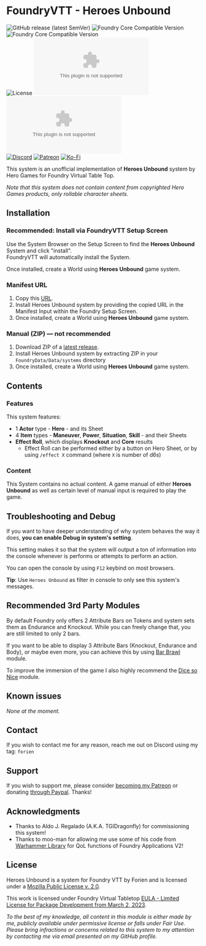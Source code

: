 # FoundryVTT - Heroes Unbound
![GitHub release (latest SemVer)](https://img.shields.io/github/v/release/Foundry-Workshop/heroes-unbound?style=for-the-badge)
![Foundry Core Compatible Version](https://img.shields.io/badge/dynamic/json.svg?url=https%3A%2F%2Fraw.githubusercontent.com%2FFFoundry-Workshop%2Fheroes-unbound%2Fmaster%2Fdist%2Fsystem.json&label=Foundry%20Min%20Version&query=$.compatibility.minimum&colorB=orange&style=for-the-badge)
![Foundry Core Compatible Version](https://img.shields.io/badge/dynamic/json.svg?url=https%3A%2F%2Fraw.githubusercontent.com%2FFFoundry-Workshop%2Fheroes-unbound%2Fmaster%2Fdist%2Fsystem.json&label=Foundry%20Verified&query=$.compatibility.verified&colorB=orange&style=for-the-badge)  
![License](https://img.shields.io/github/license/Foundry-Workshop/heroes-unbound?style=for-the-badge) ![GitHub Releases](https://img.shields.io/github/downloads/Foundry-Workshop/heroes-unbound/latest/module.zip?style=for-the-badge)
![GitHub All Releases](https://img.shields.io/github/downloads/Foundry-Workshop/heroes-unbound/module.zip?style=for-the-badge&label=Downloads+total)  
[![Discord](https://img.shields.io/badge/Discord-%235865F2.svg?style=for-the-badge&logo=discord&logoColor=white&link=https%3A%2F%2Fdiscord.gg%2FXkTFv8DRDc)](https://discord.gg/XkTFv8DRDc)
[![Patreon](https://img.shields.io/badge/Patreon-F96854?style=for-the-badge&logo=patreon&logoColor=white)](https://www.patreon.com/foundryworkshop)
[![Ko-Fi](https://img.shields.io/badge/Ko--fi-F16061?style=for-the-badge&logo=ko-fi&logoColor=white)](https://ko-fi.com/forien)

This system is an unofficial implementation of **Heroes Unbound** system by Hero Games for Foundry Virtual Table Top.  

*Note that this system does not contain content from copyrighted Hero Games products, only rollable character sheets.*


## Installation

### Recommended: Install via FoundryVTT Setup Screen

Use the System Browser on the Setup Screen to find the **Heroes Unbound** System and click "install".  
FoundryVTT will automatically install the System.

Once installed, create a World using **Heroes Unbound** game system.

### Manifest URL

1. Copy this [URL](https://github.com/Foundry-Workshop/heroes-unbound/releases/latest/download/system.json).
2. Install Heroes Unbound system by providing the copied URL in the Manifest Input within the Foundry Setup Screen.
3. Once installed, create a World using **Heroes Unbound** game system.

### Manual (ZIP) — not recommended

1. Download ZIP of a [latest release](https://github.com/Foundry-Workshop/heroes-unbound/releases/latest/download/system.zip).
2. Install Heroes Unbound system by extracting ZIP in your `FoundryData/Data/systems` directory
3. Once installed, create a World using **Heroes Unbound** game system.



## Contents
### Features
This system features:
- 1 **Actor** type - **Hero** - and its Sheet
- 4 **Item** types - **Maneuver**, **Power**, **Situation**, **Skill** - and their Sheets
- **Effect Roll**, which displays **Knockout** and **Core** results
  - Effect Roll can be performed either by a button on Hero Sheet, or by using `/effect X` command (where `X` is number of d6s) 

### Content
This System contains no actual content. A game manual of either **Heroes Unbound** as well as certain level of manual input is required to play the game.

## Troubleshooting and Debug
If you want to have deeper understanding of why system behaves the way it does, **you can enable Debug in system's setting**.

This setting makes it so that the system will output a ton of information into the console whenever is performs or attempts to perform an action.

You can open the console by using `F12` keybind on most browsers.

**Tip**: Use `Heroes Unbound` as filter in console to only see this system's messages.


## Recommended 3rd Party Modules
By default Foundry only offers 2 Attribute Bars on Tokens and system sets them as Endurance and Knockout. While you can freely change that, you are still limited to only 2 bars.

If you want to be able to display 3 Attribute Bars (Knockout, Endurance and Body), or maybe even more, you can achieve this by using [Bar Brawl](https://foundryvtt.com/packages/barbrawl) module.

To improve the immersion of the game I also highly recommend the [Dice so Nice](https://foundryvtt.com/packages/dice-so-nice/) module.

## Known issues

_None at the moment._

## Contact

If you wish to contact me for any reason, reach me out on Discord using my tag: `forien`


## Support

If you wish to support me, please consider [becoming my Patreon](https://www.patreon.com/foundryworkshop) or donating [through Paypal](https://www.paypal.com/cgi-bin/webscr?cmd=_s-xclick&hosted_button_id=6P2RRX7HVEMV2&source=url). Thanks!




## Acknowledgments
* Thanks to Aldo J. Regalado (A.K.A. TGIDragonfly) for commissioning this system!
* Thanks to moo-man for allowing me use some of his code from [Warhammer Library](https://github.com/moo-man/WarhammerLibrary-FVTT) for QoL functions of Foundry Applications V2!


## License

Heroes Unbound is a system for Foundry VTT by Forien and is licensed under a [Mozilla Public License v. 2.0](https://github.com/Foundry-Workshop/heroes-unbound/blob/master/LICENSE).

This work is licensed under Foundry Virtual Tabletop [EULA - Limited License for Package Development from March 2, 2023](https://foundryvtt.com/article/license/).

_To the best of my knowledge, all content in this module is either made by me, publicly available under permissive license or falls under Fair Use. Please bring infractions or concerns related to this system to my attention by contacting me via email presented on my GitHub profile._ 
